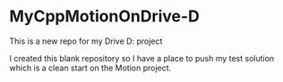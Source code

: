 # MyCppMotionOnDrive-D
This is a new repo for my Drive D: project

I created this blank repository so I have a place to push my test solution which is a clean start on the Motion project.
